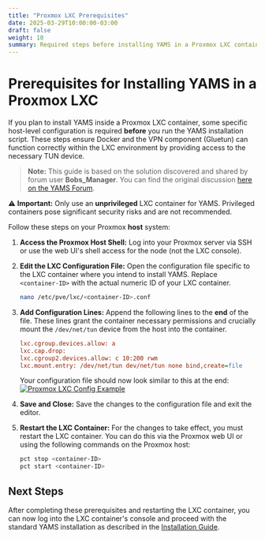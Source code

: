 ```yaml
---
title: "Proxmox LXC Prerequisites"
date: 2025-03-29T10:00:00-03:00 
draft: false
weight: 10
summary: Required steps before installing YAMS in a Proxmox LXC container.
---
```


# Prerequisites for Installing YAMS in a Proxmox LXC

If you plan to install YAMS inside a Proxmox LXC container, some specific host-level configuration is required **before** you run the YAMS installation script. These steps ensure Docker and the VPN component (Gluetun) can function correctly within the LXC environment by providing access to the necessary TUN device.

> **Note:** This guide is based on the solution discovered and shared by forum user **Bobs_Manager**. You can find the original discussion [here on the YAMS Forum](https://forum.yams.media/viewtopic.php?t=212).

⚠️ **Important:** Only use an **unprivileged** LXC container for YAMS. Privileged containers pose significant security risks and are not recommended.

Follow these steps on your Proxmox **host** system:

1.  **Access the Proxmox Host Shell:** Log into your Proxmox server via SSH or use the web UI's shell access for the node (not the LXC console).

2.  **Edit the LXC Configuration File:** Open the configuration file specific to the LXC container where you intend to install YAMS. Replace `<container-ID>` with the actual numeric ID of your LXC container.
    ```bash
    nano /etc/pve/lxc/<container-ID>.conf
    ```

3.  **Add Configuration Lines:** Append the following lines to the **end** of the file. These lines grant the container necessary permissions and crucially mount the `/dev/net/tun` device from the host into the container.
    ```ini
    lxc.cgroup.devices.allow: a
    lxc.cap.drop:
    lxc.cgroup2.devices.allow: c 10:200 rwm
    lxc.mount.entry: /dev/net/tun dev/net/tun none bind,create=file
    ```
    Your configuration file should now look similar to this at the end:
    [![Proxmox LXC Config Example](/pics/proxmox-lxc-config.png)](/pics/proxmox-lxc-config.png)

4.  **Save and Close:** Save the changes to the configuration file and exit the editor.

5.  **Restart the LXC Container:** For the changes to take effect, you must restart the LXC container. You can do this via the Proxmox web UI or using the following commands on the Proxmox host:
    ```bash
    pct stop <container-ID>
    pct start <container-ID>
    ```

## Next Steps

After completing these prerequisites and restarting the LXC container, you can now log into the LXC container's console and proceed with the standard YAMS installation as described in the [Installation Guide](/install/steps/).
